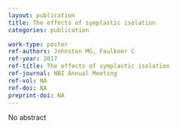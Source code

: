 ```yaml
---
layout: publication
title: The effects of symplastic isolation
categories: publication

work-type: poster
ref-authors: Johnston MG, Faulkner C
ref-year: 2017
ref-title: The effects of symplastic isolation
ref-journal: NBI Annual Meeting 	
ref-vol: NA
ref-doi: NA
preprint-doi: NA
---
```

No abstract

